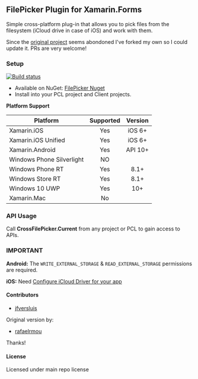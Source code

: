 ## FilePicker Plugin for Xamarin.Forms

Simple cross-platform plug-in that allows you to pick files from the filesystem (iCloud drive in case of iOS) and work with them.

Since the [original project](https://github.com/Studyxnet/FilePicker-Plugin-for-Xamarin-and-Windows) seems abondoned I've forked my own so I could update it. PRs are very welcome!

### Setup
[![Build status](https://ci.appveyor.com/api/projects/status/4jbyfpc5hsjak3hx?svg=true)](https://ci.appveyor.com/project/jfversluis/filepicker-plugin-for-xamarin-and-windows)

* Available on NuGet: [FilePicker Nuget](https://www.nuget.org/packages/Xam.Plugin.FilePicker)
* Install into your PCL project and Client projects.

**Platform Support**

|Platform|Supported|Version|
| ------------------- | :-----------: | :------------------: |
|Xamarin.iOS|Yes|iOS 6+|
|Xamarin.iOS Unified|Yes|iOS 6+|
|Xamarin.Android|Yes|API 10+|
|Windows Phone Silverlight|NO||
|Windows Phone RT|Yes|8.1+|
|Windows Store RT|Yes|8.1+|
|Windows 10 UWP|Yes|10+|
|Xamarin.Mac|No||

### API Usage

Call **CrossFilePicker.Current** from any project or PCL to gain access to APIs.

### **IMPORTANT**
**Android:**
The `WRITE_EXTERNAL_STORAGE` & `READ_EXTERNAL_STORAGE` permissions are required.

**iOS:** 
Need [Configure iCloud Driver for your app](https://developer.xamarin.com/guides/ios/platform_features/intro_to_cloudkit)

#### Contributors
* [jfversluis](https://github.com/jfversluis)

Original version by:

* [rafaelrmou](https://github.com/rafaelrmou)
 
Thanks!

#### License
Licensed under main repo license
